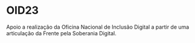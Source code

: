 # OID23
Apoio a realização da Oficina Nacional de Inclusão Digital a partir de uma articulação da Frente pela Soberania Digital.
